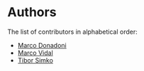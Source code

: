 # Authors

The list of contributors in alphabetical order:

- [Marco Donadoni](https://orcid.org/0000-0003-2922-5505)
- [Marco Vidal](https://orcid.org/0000-0002-9363-4971)
- [Tibor Simko](https://orcid.org/0000-0001-7202-5803)
